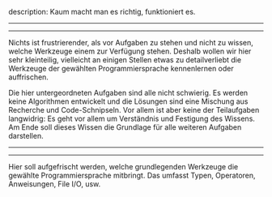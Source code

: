 description: Kaum macht man es richtig, funktioniert es.

---
---
Nichts ist frustrierender, als vor Aufgaben zu stehen und nicht zu wissen, welche Werkzeuge einem zur Verfügung stehen.
Deshalb wollen wir hier sehr kleinteilig, vielleicht an einigen Stellen etwas zu detailverliebt die Werkzeuge der gewählten Programmiersprache kennenlernen oder auffrischen. 

Die hier untergeordneten Aufgaben sind alle nicht schwierig. Es werden keine Algorithmen entwickelt und die Lösungen sind eine Mischung aus Recherche und Code-Schnipseln. Vor allem ist aber keine der Teilaufgaben langwidrig: Es geht vor allem um Verständnis und Festigung des Wissens. Am Ende soll dieses Wissen die Grundlage für alle weiteren Aufgaben darstellen.

---
---
Hier soll aufgefrischt werden, welche grundlegenden Werkzeuge die gewählte Programmiersprache mitbringt.
Das umfasst Typen, Operatoren, Anweisungen, File I/O, usw.

